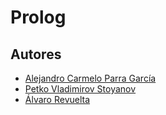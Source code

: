 # Prolog


## Autores
- [Alejandro Carmelo Parra García](https://github.com/onmax)
- [Petko Vladimirov Stoyanov](https://github.com/ppetko98)
- [Álvaro Revuelta](https://github.com/rv0lt)

